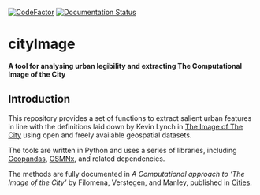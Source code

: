 [![CodeFactor](https://www.codefactor.io/repository/github/g-filomena/cityimage/badge)](https://www.codefactor.io/repository/github/g-filomena/cityimage)
[![Documentation Status](https://readthedocs.org/projects/cityimage/badge/?version=latest)](https://cityimage.readthedocs.io/en/latest/?badge=latest)

# cityImage

**A tool for analysing urban legibility and extracting The Computational Image of the City**

## Introduction

This repository provides a set of functions to extract salient urban features in line with the definitions laid down by Kevin Lynch in [The Image of The City](https://mitpress.mit.edu/books/image-city) using open and freely available geospatial datasets.

The tools are written in Python and uses a series of libraries, including [Geopandas](http://geopandas.org), [OSMNx](https://osmnx.readthedocs.io/en/stable/), and related dependencies.

The methods are fully documented in *A Computational approach to ‘The Image of the City’* by Filomena, Verstegen, and Manley, published in [Cities](https://doi.org/10.1016/j.cities.2019.01.006).


